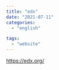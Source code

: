 ```yaml
---
title: "edx"
date: "2021-07-11"
categories:
  - "english"

tags:
  - "website"
---
```


https://edx.org/
